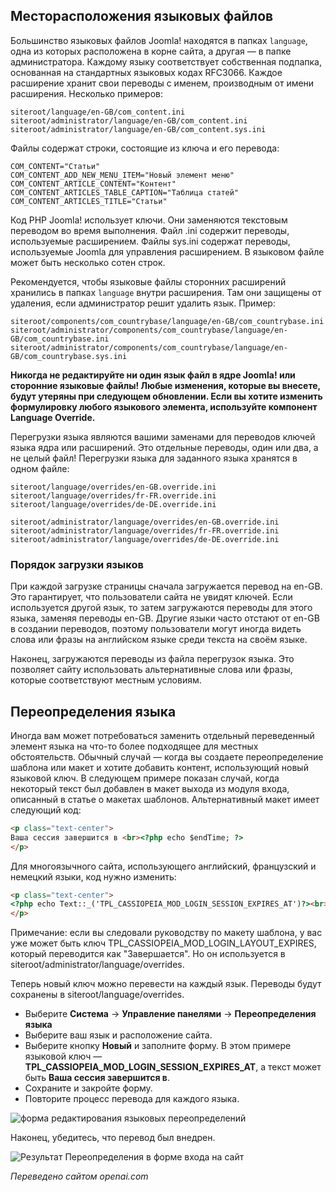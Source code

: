 <!-- Filename: J4.x:Language_Overrides / Display title: Переопределение Языка  -->

## Месторасположения языковых файлов

Большинство языковых файлов Joomla! находятся в папках `language`, одна из которых расположена в корне сайта, а другая — в папке администратора. Каждому языку соответствует собственная подпапка, основанная на стандартных языковых кодах RFC3066. Каждое расширение хранит свои переводы с именем, производным от имени расширения. Несколько примеров:

```
siteroot/language/en-GB/com_content.ini
siteroot/administrator/language/en-GB/com_content.ini
siteroot/administrator/language/en-GB/com_content.sys.ini
```

Файлы содержат строки, состоящие из ключа и его перевода:

```
COM_CONTENT="Статьи"
COM_CONTENT_ADD_NEW_MENU_ITEM="Новый элемент меню"
COM_CONTENT_ARTICLE_CONTENT="Контент"
COM_CONTENT_ARTICLES_TABLE_CAPTION="Таблица статей"
COM_CONTENT_ARTICLES_TITLE="Статьи"
```

Код PHP Joomla! использует ключи. Они заменяются текстовым переводом во время выполнения. Файл .ini содержит переводы, используемые расширением. Файлы sys.ini содержат переводы, используемые Joomla для управления расширением. В языковом файле может быть несколько сотен строк.

Рекомендуется, чтобы языковые файлы сторонних расширений хранились в папках `language` внутри расширения. Там они защищены от удаления, если администратор решит удалить язык. Пример:

```
siteroot/components/com_countrybase/language/en-GB/com_countrybase.ini
siteroot/administrator/components/com_countrybase/language/en-GB/com_countrybase.ini
siteroot/administrator/components/com_countrybase/language/en-GB/com_countrybase.sys.ini
```

**Никогда не редактируйте ни один язык файл в ядре Joomla! или сторонние языковые файлы! Любые изменения, которые вы внесете, будут утеряны при следующем обновлении. Если вы хотите изменить формулировку любого языкового элемента, используйте компонент Language Override.**

Перегрузки языка являются вашими заменами для переводов ключей языка ядра или расширений. Это отдельные переводы, один или два, а не целый файл! Перегрузки языка для заданного языка хранятся в одном файле:

```
siteroot/language/overrides/en-GB.override.ini
siteroot/language/overrides/fr-FR.override.ini
siteroot/language/overrides/de-DE.override.ini

siteroot/administrator/language/overrides/en-GB.override.ini
siteroot/administrator/language/overrides/fr-FR.override.ini
siteroot/administrator/language/overrides/de-DE.override.ini
```

### Порядок загрузки языков

При каждой загрузке страницы сначала загружается перевод на en-GB. Это гарантирует, что пользователи сайта не увидят ключей. Если используется другой язык, то затем загружаются переводы для этого языка, заменяя переводы en-GB. Другие языки часто отстают от en-GB в создании переводов, поэтому пользователи могут иногда видеть слова или фразы на английском языке среди текста на своём языке.

Наконец, загружаются переводы из файла перегрузок языка. Это позволяет сайту использовать альтернативные слова или фразы, которые соответствуют местным условиям.

## Переопределения языка

Иногда вам может потребоваться заменить отдельный переведенный элемент языка на что-то более подходящее для местных обстоятельств. Обычный случай — когда вы создаете переопределение шаблона или макет и хотите добавить контент, использующий новый языковой ключ. В следующем примере показан случай, когда некоторый текст был добавлен в макет выхода из модуля входа, описанный в статье о макетах шаблонов. Альтернативный макет имеет следующий код:

```html
<p class="text-center">
Ваша сессия завершится в <br><?php echo $endTime; ?>
</p>
```

Для многоязычного сайта, использующего английский, французский и немецкий языки, код нужно изменить:

```html
<p class="text-center">
<?php echo Text::_('TPL_CASSIOPEIA_MOD_LOGIN_SESSION_EXPIRES_AT')?><br><?php echo $endTime; ?>
</p>
```

Примечание: если вы следовали руководству по макету шаблона, у вас уже может быть ключ TPL_CASSIOPEIA_MOD_LOGIN_LAYOUT_EXPIRES, который переводится как "Завершается". Но он используется в siteroot/administrator/language/overrides.

Теперь новый ключ можно перевести на каждый язык. Переводы будут сохранены в siteroot/language/overrides.

- Выберите **Система** → **Управление панелями** → **Переопределения языка**
- Выберите ваш язык и расположение сайта.
- Выберите кнопку **Новый** и заполните форму. В этом примере языковой ключ — **TPL_CASSIOPEIA_MOD_LOGIN_SESSION_EXPIRES_AT**, а текст может быть **Ваша сессия завершится в**.
- Сохраните и закройте форму.
- Повторите процесс перевода для каждого языка.

![форма редактирования языковых переопределений](../../../en/images/languages/language-overrides-edit.png)

Наконец, убедитесь, что перевод был внедрен.

![Результат Переопределения в форме входа на сайт](../../../en/images/languages/language-overrides-custom-logout.png)

*Переведено сайтом openai.com*

